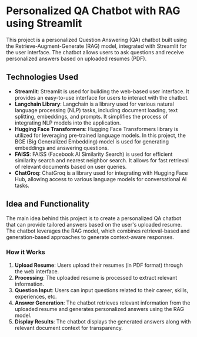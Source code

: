 # Personalized QA Chatbot with RAG using Streamlit

This project is a personalized Question Answering (QA) chatbot built using the Retrieve-Augment-Generate (RAG) model, integrated with Streamlit for the user interface. The chatbot allows users to ask questions and receive personalized answers based on uploaded resumes (PDF).

## Technologies Used

- **Streamlit**: Streamlit is used for building the web-based user interface. It provides an easy-to-use interface for users to interact with the chatbot.
- **Langchain Library**: Langchain is a library used for various natural language processing (NLP) tasks, including document loading, text splitting, embeddings, and prompts. It simplifies the process of integrating NLP models into the application.
- **Hugging Face Transformers**: Hugging Face Transformers library is utilized for leveraging pre-trained language models. In this project, the BGE (Big Generalized Embedding) model is used for generating embeddings and answering questions.
- **FAISS**: FAISS (Facebook AI Similarity Search) is used for efficient similarity search and nearest neighbor search. It allows for fast retrieval of relevant documents based on user queries.
- **ChatGroq**: ChatGroq is a library used for integrating with Hugging Face Hub, allowing access to various language models for conversational AI tasks.

## Idea and Functionality

The main idea behind this project is to create a personalized QA chatbot that can provide tailored answers based on the user's uploaded resume. The chatbot leverages the RAG model, which combines retrieval-based and generation-based approaches to generate context-aware responses.

### How it Works

1. **Upload Resume**: Users upload their resumes (in PDF format) through the web interface.
2. **Processing**: The uploaded resume is processed to extract relevant information.
3. **Question Input**: Users can input questions related to their career, skills, experiences, etc.
4. **Answer Generation**: The chatbot retrieves relevant information from the uploaded resume and generates personalized answers using the RAG model.
5. **Display Results**: The chatbot displays the generated answers along with relevant document context for transparency.
